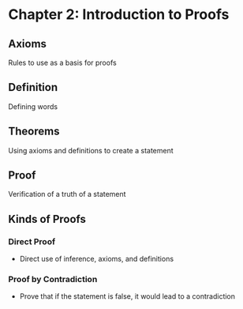 # Chapter 2: Introduction to Proofs

## Axioms
Rules to use as a basis for proofs

## Definition
Defining words 

## Theorems
Using axioms and definitions to create a statement

## Proof
Verification of a truth of a statement

## Kinds of Proofs
### Direct Proof
* Direct use of inference, axioms, and definitions

### Proof by Contradiction
* Prove that if the statement is false, it would lead to a contradiction


